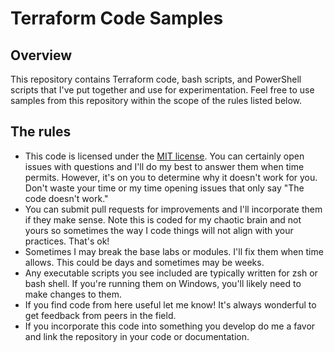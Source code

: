 # Terraform Code Samples

## Overview
This repository contains Terraform code, bash scripts, and PowerShell scripts that I've put together and use for experimentation. Feel free to use samples from this repository within the scope of the rules listed below.

## The rules
* This code is licensed under the [MIT license](LICENSE). You can certainly open issues with questions and I'll do my best to answer them when time permits. However, it's on you to determine why it doesn't work for you. Don't waste your time or my time opening issues that only say "The code doesn't work." 
* You can submit pull requests for improvements and I'll incorporate them if they make sense. Note this is coded for my chaotic brain and not yours so sometimes the way I code things will not align with your practices. That's ok!
* Sometimes I may break the base labs or modules. I'll fix them when time allows. This could be days and sometimes may be weeks.
* Any executable scripts you see included are typically written for zsh or bash shell. If you're running them on Windows, you'll likely need to make changes to them.
* If you find code from here useful let me know! It's always wonderful to get feedback from peers in the field.
* If you incorporate this code into something you develop do me a favor and link the repository in your code or documentation.

